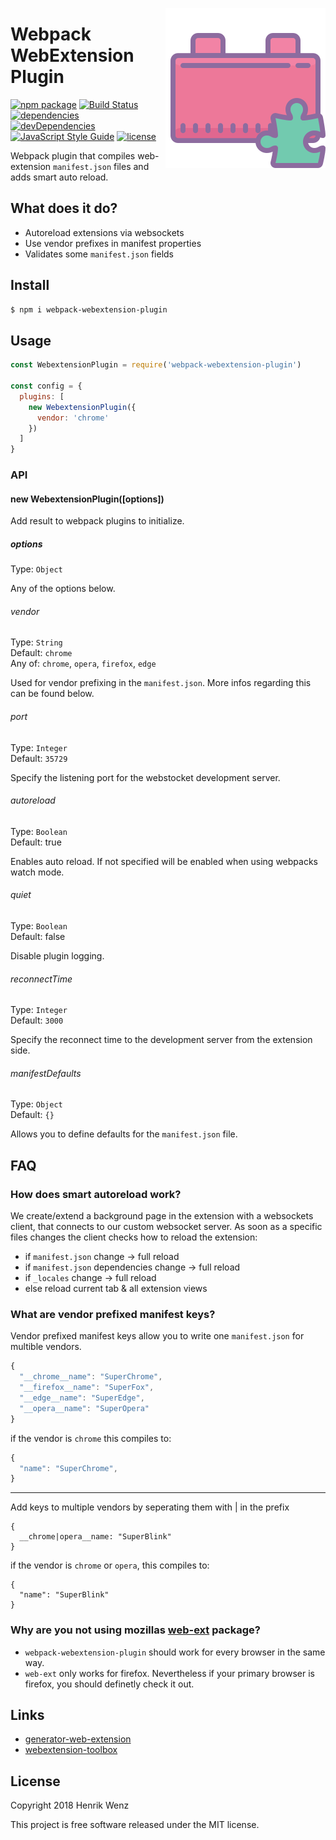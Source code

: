 [<img align="right" src="./assets/icon.svg?sanitize=true">](https://www.npmjs.com/package/webpack-webextension-plugin)
# Webpack WebExtension Plugin

[![npm package](https://badge.fury.io/js/webpack-webextension-plugin.svg)](https://www.npmjs.com/package/webpack-webextension-plugin)
[![Build Status](https://dev.azure.com/webextension-toolbox/webpack-webextension-plugin/_apis/build/status/webextension-toolbox.webpack-webextension-plugin?branchName=master)](https://dev.azure.com/webextension-toolbox/webpack-webextension-plugin/_build/latest?definitionId=2&branchName=master)
[![dependencies](https://david-dm.org/webextension-toolbox/webpack-webextension-plugin/status.svg)](https://david-dm.org/webextension-toolbox/webpack-webextension-plugin)
[![devDependencies](https://david-dm.org/webextension-toolbox/webpack-webextension-plugin/dev-status.svg)](https://david-dm.org/webextension-toolbox/webpack-webextension-plugin?type=dev)
[![JavaScript Style Guide](https://img.shields.io/badge/code_style-standard-brightgreen.svg)](https://standardjs.com)
[![license](https://img.shields.io/npm/l/webpack-webextension-plugin.svg)](https://github.com/webextension-toolbox/webpack-webextension-plugin/blob/master/LICENSE)

Webpack plugin that compiles web-extension `manifest.json` files and adds smart auto reload.

## What does it do?

* Autoreload extensions via websockets
* Use vendor prefixes in manifest properties
* Validates some `manifest.json` fields

## Install

```bash
$ npm i webpack-webextension-plugin
```

## Usage

```js
const WebextensionPlugin = require('webpack-webextension-plugin')

const config = {
  plugins: [
    new WebextensionPlugin({
      vendor: 'chrome'
    })
  ]
}
```

### API

#### new WebextensionPlugin([options])

Add result to webpack plugins to initialize.

##### options

Type: `Object`

Any of the options below.

###### vendor

Type: `String`  
Default: `chrome`  
Any of: `chrome`, `opera`, `firefox`, `edge`

Used for vendor prefixing in the `manifest.json`. More infos regarding this can be found below.

###### port

Type: `Integer`  
Default: `35729`

Specify the listening port for the webstocket development server.

###### autoreload

Type: `Boolean`  
Default: true

Enables auto reload. If not specified will be enabled when using webpacks watch mode.

###### quiet

Type: `Boolean`  
Default: false

Disable plugin logging.

###### reconnectTime

Type: `Integer`  
Default: `3000`

Specify the reconnect time to the development server from the extension side.

###### manifestDefaults

Type: `Object`  
Default: `{}`

Allows you to define defaults for the `manifest.json` file.

## FAQ

### How does smart autoreload work?

We create/extend a background page in the extension with a websockets client, that connects to our custom websocket server.
As soon as a specific files changes the client checks how to reload the extension:

* if `manifest.json` change → full reload
* if `manifest.json` dependencies change → full reload
* if `_locales` change → full reload
* else reload current tab & all extension views

### What are vendor prefixed manifest keys?

Vendor prefixed manifest keys allow you to write one `manifest.json` for multible vendors. 

```js
{
  "__chrome__name": "SuperChrome",
  "__firefox__name": "SuperFox",
  "__edge__name": "SuperEdge",
  "__opera__name": "SuperOpera"
}
```

if the vendor is `chrome` this compiles to:

```js
{
  "name": "SuperChrome",
}
```

---

Add keys to multiple vendors by seperating them with | in the prefix

```
{
  __chrome|opera__name: "SuperBlink"
}
```

if the vendor is `chrome` or `opera`, this compiles to:

```
{
  "name": "SuperBlink"
}
```

### Why are you not using mozillas [web-ext](https://github.com/mozilla/web-ext) package?

* `webpack-webextension-plugin` should work for every browser in the same way.
* `web-ext` only works for firefox. Nevertheless if your primary browser is firefox, you should definetly check it out.

## Links

* [generator-web-extension](https://github.com/webextension-toolbox/generator-web-extension)
* [webextension-toolbox](https://github.com/webextension-toolbox/webextension-toolbox)

## License

Copyright 2018 Henrik Wenz

This project is free software released under the MIT license.
